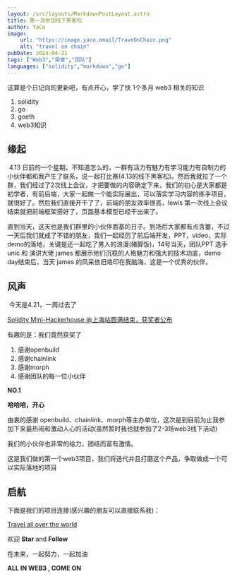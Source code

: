 ```yaml
---
layout: /src/layouts/MarkdownPostLayout.astro
title: 第一次参加线下黑客松
author: YaCo
image:
    url: "https://image.yaco.email/TraveOnChain.png"
    alt: "travel on chain"
pubDate: 2024-04-21
tags: ["Web3","荣誉","团队"]
languages: ["solidity","markdown","go"]
---
```


这算是个日记向的更新吧，有点开心，学了快 1个多月 web3 相关的知识

1. solidity
2. go
3. goeth
4. web3知识

## 缘起

​        4.13 日前的一个星期，不知道怎么的，一群有活力有魅力有学习能力有自制力的小伙伴都和我产生了联系，说一起打比赛(4.13的线下黑客松)。然后我就拉了一个群，我们经过了2次线上会议，才把要做的内容确定下来，我们的初心是大家都是初学者，有前后端，大家一起做一个能实际展出，可以落实学习内容的练手项目，就很好了。然后我们直接开干了了，前端的朋友效率很高，lewis 第一次线上会议结束就把前端框架搭好了，页面基本模型已经干出来了。

​       直到当天，这天也是我们群里的小伙伴面基的日子。到场后大家都有点含蓄，不过一天后我们就成了不错的朋友，我们一起经历了前后端开发，PPT，video，实际demo的落地，关键是还一起吃了男人的浪漫(猪脚饭)，14号当天，团队PPT 选手 unic 和 演讲大佬 james 都展示他们沉稳的人格魅力和强大的技术功底，demo day结束后，当天 james 的风采依旧烙印在我脑海，这是一个优秀的伙伴。

## 风声

​        今天是4.21，一周过去了

[Solidity Mini-Hackerhouse @上海站圆满结束，获奖者公布](https://mp.weixin.qq.com/s/t3I7_uPr5aEEoYsjVTS31Q)

有趣的是：我们竟然获奖了

1. 感谢openbuild
2. 感谢chainlink
3. 感谢morph
4. 感谢团队的每一位小伙伴

**NO.1**

**哈哈哈，开心**

由衷的感谢 openbuild、chainlink、morph等主办单位，这次是到目前为止我参加下来最热闹和激动人心的活动(虽然暂时我也就参加了2-3场web3线下活动)
  	
我们的小伙伴也非常的给力，团结而富有激情。
  	
这是我们做的第一个web3项目，我们将迭代并且打磨这个产品，争取做成一个可以实际落地的项目

## 启航

下面是我们的项目连接(感兴趣的朋友可以直接联系我)：

[Travel all over the world](https://github.com/composable-NFT/Documentation)

欢迎 **Star** and **Follow**

在未来，一起努力，一起加油

**ALL IN WEB3 , COME ON**

